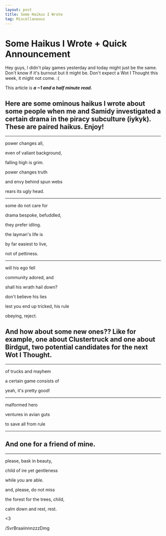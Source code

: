 ```yaml
---
layout: post
title: Some Haikus I Wrote
tag: Miscellaneous
---
```


# Some Haikus I Wrote + Quick Announcement

Hey guys, I didn't play games yesterday and today might just be the same. Don't know if it's burnout but it might be. 
Don't expect a Wot I Thought this week, it might not come. :( 

This article is ***a ~1 and a half minute read.***

## Here are some ominous haikus I wrote about some people when me and Samidy investigated a certain drama in the piracy subculture (iykyk). These are paired haikus. Enjoy!
---

power changes all,

even of valiant background,

falling high is grim.

power changes truth

and envy behind spun webs 

rears its ugly head.

---

some do not care for

drama bespoke, befuddled,

they prefer idling.

the layman's life is

by far easiest to live,

not of pettiness.

---

will his ego fell

community adored, and

shall his wrath hail down?

don't believe his lies

lest you end up tricked, his rule

obeying, reject.

## And how about some new ones?? Like for example, one about Clustertruck and one about Birdgut, two potential candidates for the next Wot I Thought.
---

of trucks and mayhem

a certain game consists of

yeah, it's pretty good!

---

malformed hero

ventures in avian guts

to save all from rule

---

## And one for a friend of mine.
---

please, bask in beauty,

child of ire yet gentleness

while you are able.

and, please, do not miss

the forest for the trees, child, 

calm down and rest, rest.

<3

/SvrBraaiinnnzzzDmg
